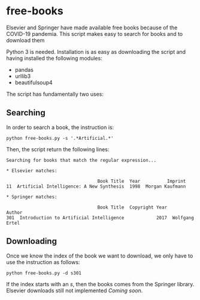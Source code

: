 # free-books
Elsevier and Springer have made available free books because of the COVID-19 pandemia. This script makes easy to search for books and to download them

Python 3 is needed. Installation is as easy as downloading the script and having installed the following modules:

* pandas
* urllib3
* beautifulsoup4

The script has fundamentally two uses:

## Searching

In order to search a book, the instruction is:

```shell
python free-books.py -s '.*Artificial.*'
```

Then, the script return the following lines:

```shell
Searching for books that match the regular expression...

* Elsevier matches:

                                  Book Title  Year          Imprint
11  Artificial Intelligence: A New Synthesis  1998  Morgan Kaufmann

* Springer matches:

                                  Book Title  Copyright Year          Author
301  Introduction to Artificial Intelligence            2017  Wolfgang Ertel
```

## Downloading

Once we know the index of the book we want to download, we only have to use the instruction as follows:

```shell
python free-books.py -d s301
```

If the index starts with an *s*, then the books comes from the Springer library. Elsevier downloads still not implemented *Coming soon*.